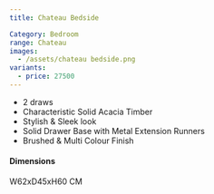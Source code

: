 ```yaml
---
title: Chateau Bedside

Category: Bedroom
range: Chateau
images:
  - /assets/chateau bedside.png
variants:
  - price: 27500
---
```


* 2 draws
* Characteristic Solid Acacia Timber
* Stylish & Sleek look
* Solid Drawer Base with Metal Extension Runners
* Brushed & Multi Colour Finish

#### Dimensions

W62xD45xH60 CM

